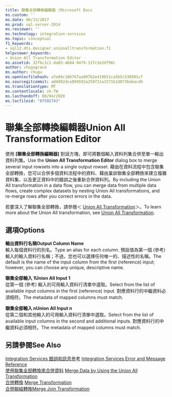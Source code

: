 ```yaml
---
title: 聯集全部轉換編輯器 |Microsoft Docs
ms.custom: ''
ms.date: 06/13/2017
ms.prod: sql-server-2014
ms.reviewer: ''
ms.technology: integration-services
ms.topic: conceptual
f1_keywords:
- sql12.dts.designer.unionalltransformation.f1
helpviewer_keywords:
- Union All Transformation Editor
ms.assetid: 32fbc1c1-da83-4684-9479-31fc3e2df98c
author: chugugrace
ms.author: chugu
ms.openlocfilehash: a7e84c106767aa897b2e419b51ca5b5c538501cf
ms.sourcegitcommit: ad4d92dce894592a259721a1571b1d8736abacdb
ms.translationtype: MT
ms.contentlocale: zh-TW
ms.lasthandoff: 08/04/2020
ms.locfileid: "87592743"
---
```

# <a name="union-all-transformation-editor"></a><span data-ttu-id="e6c25-102">聯集全部轉換編輯器</span><span class="sxs-lookup"><span data-stu-id="e6c25-102">Union All Transformation Editor</span></span>
  <span data-ttu-id="e6c25-103">使用 **[聯集全部轉換編輯器]** 對話方塊，即可將數個輸入資料列集合併至單一輸出資料列集。</span><span class="sxs-lookup"><span data-stu-id="e6c25-103">Use the **Union All Transformation Editor** dialog box to merge several input rowsets into a single output rowset.</span></span> <span data-ttu-id="e6c25-104">藉由在資料流程中包含聯集全部轉換，您可以合併多個資料流程中的資料、藉由巢狀聯集全部轉換來建立複雜資料集、以及更正資料中的錯誤之後重新合併資料列。</span><span class="sxs-lookup"><span data-stu-id="e6c25-104">By including the Union All transformation in a data flow, you can merge data from multiple data flows, create complex datasets by nesting Union All transformations, and re-merge rows after you correct errors in the data.</span></span>  
  
 <span data-ttu-id="e6c25-105">若要深入了解聯集全部轉換，請參閱＜ [Union All Transformation](data-flow/transformations/union-all-transformation.md)＞。</span><span class="sxs-lookup"><span data-stu-id="e6c25-105">To learn more about the Union All transformation, see [Union All Transformation](data-flow/transformations/union-all-transformation.md).</span></span>  
  
## <a name="options"></a><span data-ttu-id="e6c25-106">選項</span><span class="sxs-lookup"><span data-stu-id="e6c25-106">Options</span></span>  
 <span data-ttu-id="e6c25-107">**輸出資料行名稱**</span><span class="sxs-lookup"><span data-stu-id="e6c25-107">**Output Column Name**</span></span>  
 <span data-ttu-id="e6c25-108">輸入每個資料行的別名。</span><span class="sxs-lookup"><span data-stu-id="e6c25-108">Type an alias for each column.</span></span> <span data-ttu-id="e6c25-109">預設值為第一個 (參考) 輸入的輸入資料行名稱；不過，您也可以選擇任何唯一的、描述性的名稱。</span><span class="sxs-lookup"><span data-stu-id="e6c25-109">The default is the name of the input column from the first (reference) input; however, you can choose any unique, descriptive name.</span></span>  
  
 <span data-ttu-id="e6c25-110">**聯集全部輸入 1**</span><span class="sxs-lookup"><span data-stu-id="e6c25-110">**Union All Input 1**</span></span>  
 <span data-ttu-id="e6c25-111">從第一個 (參考) 輸入的可用輸入資料行清單中選取。</span><span class="sxs-lookup"><span data-stu-id="e6c25-111">Select from the list of available input columns in the first (reference) input.</span></span> <span data-ttu-id="e6c25-112">對應資料行的中繼資料必須相符。</span><span class="sxs-lookup"><span data-stu-id="e6c25-112">The metadata of mapped columns must match.</span></span>  
  
 <span data-ttu-id="e6c25-113">**聯集全部輸入 n**</span><span class="sxs-lookup"><span data-stu-id="e6c25-113">**Union All Input n**</span></span>  
 <span data-ttu-id="e6c25-114">從第二個和其他輸入的可用輸入資料行清單中選取。</span><span class="sxs-lookup"><span data-stu-id="e6c25-114">Select from the list of available input columns in the second and additional inputs.</span></span> <span data-ttu-id="e6c25-115">對應資料行的中繼資料必須相符。</span><span class="sxs-lookup"><span data-stu-id="e6c25-115">The metadata of mapped columns must match.</span></span>  
  
## <a name="see-also"></a><span data-ttu-id="e6c25-116">另請參閱</span><span class="sxs-lookup"><span data-stu-id="e6c25-116">See Also</span></span>  
 <span data-ttu-id="e6c25-117">[Integration Services 錯誤和訊息參考](../../2014/integration-services/integration-services-error-and-message-reference.md) </span><span class="sxs-lookup"><span data-stu-id="e6c25-117">[Integration Services Error and Message Reference](../../2014/integration-services/integration-services-error-and-message-reference.md) </span></span>  
 <span data-ttu-id="e6c25-118">[使用聯集全部轉換來合併資料](data-flow/transformations/merge-data-by-using-the-union-all-transformation.md) </span><span class="sxs-lookup"><span data-stu-id="e6c25-118">[Merge Data by Using the Union All Transformation](data-flow/transformations/merge-data-by-using-the-union-all-transformation.md) </span></span>  
 <span data-ttu-id="e6c25-119">[合併轉換](data-flow/transformations/merge-transformation.md) </span><span class="sxs-lookup"><span data-stu-id="e6c25-119">[Merge Transformation](data-flow/transformations/merge-transformation.md) </span></span>  
 [<span data-ttu-id="e6c25-120">合併聯結轉換</span><span class="sxs-lookup"><span data-stu-id="e6c25-120">Merge Join Transformation</span></span>](data-flow/transformations/merge-join-transformation.md)  
  
  
